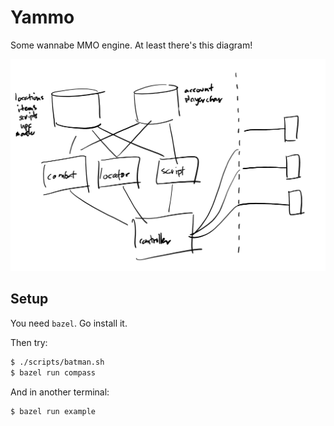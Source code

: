 # Yammo

Some wannabe MMO engine. At least there's this diagram!

![architecture](docs/architecture.png)

## Setup

You need `bazel`. Go install it.

Then try:

```sh
$ ./scripts/batman.sh
$ bazel run compass
```

And in another terminal:

```sh
$ bazel run example
```

